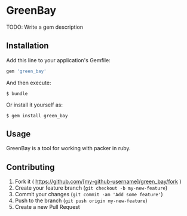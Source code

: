 # GreenBay

TODO: Write a gem description

## Installation

Add this line to your application's Gemfile:

```ruby
gem 'green_bay'
```

And then execute:

    $ bundle

Or install it yourself as:

    $ gem install green_bay

## Usage

GreenBay is a tool for working with packer in ruby. 

## Contributing

1. Fork it ( https://github.com/[my-github-username]/green_bay/fork )
2. Create your feature branch (`git checkout -b my-new-feature`)
3. Commit your changes (`git commit -am 'Add some feature'`)
4. Push to the branch (`git push origin my-new-feature`)
5. Create a new Pull Request
